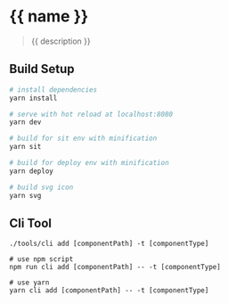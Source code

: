 # {{ name }}

> {{ description }}

## Build Setup

``` bash
# install dependencies
yarn install

# serve with hot reload at localhost:8080
yarn dev

# build for sit env with minification
yarn sit

# build for deploy env with minification
yarn deploy

# build svg icon
yarn svg
```

## Cli Tool
```
./tools/cli add [componentPath] -t [componentType]

# use npm script
npm run cli add [componentPath] -- -t [componentType]

# use yarn
yarn cli add [componentPath] -- -t [componentType]
```
